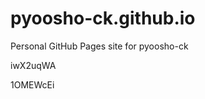 # pyoosho-ck.github.io
Personal GitHub Pages site for pyoosho-ck


























































iwX2uqWA

1OMEWcEi
